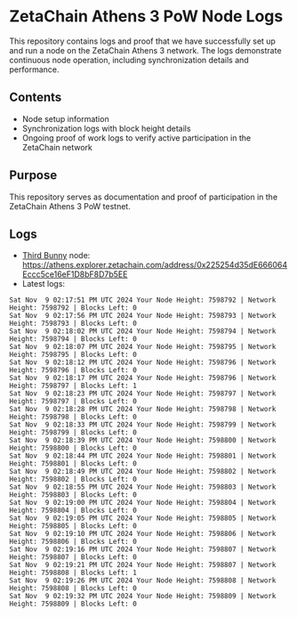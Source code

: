 # ZetaChain Athens 3 PoW Node Logs
This repository contains logs and proof that we have successfully set up and run a node on the ZetaChain Athens 3 network. The logs demonstrate continuous node operation, including synchronization details and performance.

## Contents
- Node setup information
- Synchronization logs with block height details
- Ongoing proof of work logs to verify active participation in the ZetaChain network

## Purpose
This repository serves as documentation and proof of participation in the ZetaChain Athens 3 PoW testnet.

## Logs

- [Third Bunny](https://thirdbunny.xyz/) node: https://athens.explorer.zetachain.com/address/0x225254d35dE666064Eccc5ce16eF1D8bF8D7b5EE
- Latest logs:
```
Sat Nov  9 02:17:51 PM UTC 2024 Your Node Height: 7598792 | Network Height: 7598792 | Blocks Left: 0
Sat Nov  9 02:17:56 PM UTC 2024 Your Node Height: 7598793 | Network Height: 7598793 | Blocks Left: 0
Sat Nov  9 02:18:02 PM UTC 2024 Your Node Height: 7598794 | Network Height: 7598794 | Blocks Left: 0
Sat Nov  9 02:18:07 PM UTC 2024 Your Node Height: 7598795 | Network Height: 7598795 | Blocks Left: 0
Sat Nov  9 02:18:12 PM UTC 2024 Your Node Height: 7598796 | Network Height: 7598796 | Blocks Left: 0
Sat Nov  9 02:18:17 PM UTC 2024 Your Node Height: 7598796 | Network Height: 7598797 | Blocks Left: 1
Sat Nov  9 02:18:23 PM UTC 2024 Your Node Height: 7598797 | Network Height: 7598797 | Blocks Left: 0
Sat Nov  9 02:18:28 PM UTC 2024 Your Node Height: 7598798 | Network Height: 7598798 | Blocks Left: 0
Sat Nov  9 02:18:33 PM UTC 2024 Your Node Height: 7598799 | Network Height: 7598799 | Blocks Left: 0
Sat Nov  9 02:18:39 PM UTC 2024 Your Node Height: 7598800 | Network Height: 7598800 | Blocks Left: 0
Sat Nov  9 02:18:44 PM UTC 2024 Your Node Height: 7598801 | Network Height: 7598801 | Blocks Left: 0
Sat Nov  9 02:18:49 PM UTC 2024 Your Node Height: 7598802 | Network Height: 7598802 | Blocks Left: 0
Sat Nov  9 02:18:55 PM UTC 2024 Your Node Height: 7598803 | Network Height: 7598803 | Blocks Left: 0
Sat Nov  9 02:19:00 PM UTC 2024 Your Node Height: 7598804 | Network Height: 7598804 | Blocks Left: 0
Sat Nov  9 02:19:05 PM UTC 2024 Your Node Height: 7598805 | Network Height: 7598805 | Blocks Left: 0
Sat Nov  9 02:19:10 PM UTC 2024 Your Node Height: 7598806 | Network Height: 7598806 | Blocks Left: 0
Sat Nov  9 02:19:16 PM UTC 2024 Your Node Height: 7598807 | Network Height: 7598807 | Blocks Left: 0
Sat Nov  9 02:19:21 PM UTC 2024 Your Node Height: 7598807 | Network Height: 7598808 | Blocks Left: 1
Sat Nov  9 02:19:26 PM UTC 2024 Your Node Height: 7598808 | Network Height: 7598808 | Blocks Left: 0
Sat Nov  9 02:19:32 PM UTC 2024 Your Node Height: 7598809 | Network Height: 7598809 | Blocks Left: 0
```
